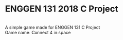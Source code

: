 <h1>ENGGEN 131 2018 C Project</h1> <br>
A simple game made for ENGGEN 131 C Project <br>
Game name: Connect 4 in space
